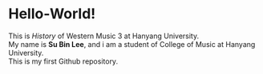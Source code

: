 # Hello-World!
This is *History* of Western Music 3 at Hanyang University.  
My name is **Su Bin Lee**, and i am a student of College of Music at Hanyang University.  
This is my first Github repository. 
